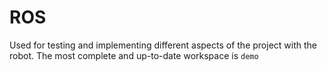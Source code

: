 # ROS
Used for testing and implementing different aspects of the project with the robot. 
The most complete and up-to-date workspace is `demo`

